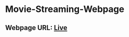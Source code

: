 # Movie-Streaming-Webpage

## Webpage URL: [Live](https://adityapandey1111.github.io/Movie-Streaming-Webpage/)
